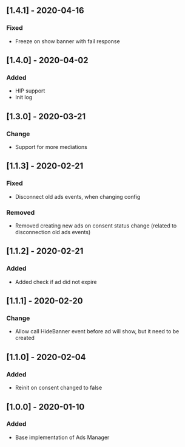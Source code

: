 ## [1.4.1] - 2020-04-16
### Fixed
- Freeze on show banner with fail response


## [1.4.0] - 2020-04-02
### Added
- HIP support
- Init log

## [1.3.0] - 2020-03-21
### Change
- Support for more mediations

## [1.1.3] - 2020-02-21
### Fixed
- Disconnect old ads events, when changing config

### Removed
- Removed creating new ads on consent status change (related to disconnection old ads events) 

## [1.1.2] - 2020-02-21
### Added
- Added check if ad did not expire

## [1.1.1] - 2020-02-20
### Change
- Allow call HideBanner event before ad will show, but it need to be created

## [1.1.0] - 2020-02-04
### Added
- Reinit on consent changed to false

## [1.0.0] - 2020-01-10
### Added
- Base implementation of Ads Manager
